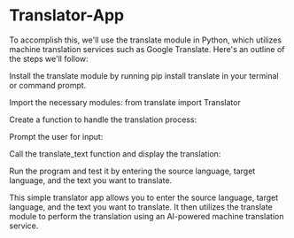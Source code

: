 # Translator-App
 To accomplish this, we'll use the translate module in Python, which utilizes machine translation services such as Google Translate. Here's an outline of the steps we'll follow:

Install the translate module by running pip install translate in your terminal or command prompt.

Import the necessary modules:
from translate import Translator

Create a function to handle the translation process:

Prompt the user for input:

Call the translate_text function and display the translation:

Run the program and test it by entering the source language, target language, and the text you want to translate.

This simple translator app allows you to enter the source language, target language, and the text you want to translate. It then utilizes the translate module to perform the translation using an AI-powered machine translation service.
